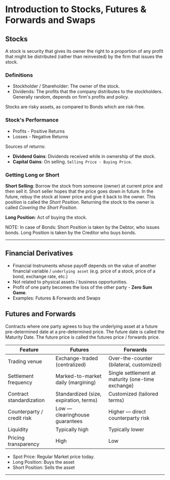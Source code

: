 # Introduction to Stocks, Futures & Forwards and Swaps

## Stocks
A stock is security that gives its owner the right to a proportion of any profit that might be distributed (rather than reinvested) by the firm that issues the stock.

### Definitions
- Stockholder / Shareholder: The owner of the stock.
- Dividends: The profits that the company distributes to the stockholders. Generally random, depends on firm's profits and policy.  

Stocks are risky assets, as compared to Bonds which are risk-free.

### Stock's Performance
- Profits - Positive Returns
- Losses - Negative Returns

Sources of returns:

- **Dividend Gains**: Dividends received while in ownership of the stock.
- **Capital Gains**: On selling. `Selling Price - Buying Price`.

### Getting Long or Short
**Short Selling**: Borrow the stock from someone (owner) at current price and then sell it. Short seller hopes that the price goes down in future. In the future, rebuy the stock at lower price and give it back to the owner. This position is called the *Short Position*. Returning the stock to the owner is called *Covering the Short Position*.

**Long Position**: Act of buying the stock.

NOTE: In case of Bonds: Short Position is taken by the Debtor, who issues bonds. Long Position is taken by the Creditor who buys bonds.

---

## Financial Derivatives
- Financial Instruments whose payoff depends on the value of another financial variable / `underlying asset` (e.g. price of a stock, price of a bond, exchange rate, etc.)
- Not related to physical assets / business opportunities.
- Profit of one party becomes the loss of the other party - **Zero Sum Game**.
- Examples: Futures & Forwards and Swaps

## Futures and Forwards
Contracts where one party agrees to buy the underlying asset at a future pre-determined date at a pre-determined price. The future date is called the Maturity Date. The future price is called the futures price / forwards price.

| Feature | Futures | Forwards |
|---|---|---|
| Trading venue | Exchange-traded (centralized) | Over-the-counter (bilateral, customized) |
| Settlement frequency | Marked-to-market daily (margining) | Single settlement at maturity (one-time exchange) |
| Contract standardization | Standardized (size, expiration, terms) | Customized (tailored terms) |
| Counterparty / credit risk | Low — clearinghouse guarantees | Higher — direct counterparty risk |
| Liquidity | Typically high | Typically lower |
| Pricing transparency | High | Low |


- Spot Price: Regular Market price today.
- Long Position: Buys the asset
- Short Position: Sells the asset

--- 
<!-- ## Reference:
- MOOC: Mathematical Finance, CET, IIT Guwahati -->